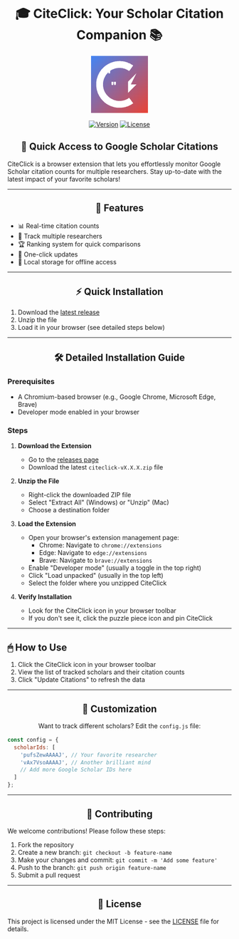 <div align="center">

# 🎓 CiteClick: Your Scholar Citation Companion 📚

![CiteClick Logo](icon128.png)

[![Version](https://img.shields.io/badge/version-1.0-blue.svg)](https://github.com/yourusername/citeclick)
[![License](https://img.shields.io/badge/license-MIT-green.svg)](https://opensource.org/licenses/MIT)

</div>

<div align="center">

## 🚀 Quick Access to Google Scholar Citations

</div>

CiteClick is a browser extension that lets you effortlessly monitor Google Scholar citation counts for multiple researchers. Stay up-to-date with the latest impact of your favorite scholars!



---

<div align="center">

## 🌟 Features

</div>

- 📊 Real-time citation counts
- 👥 Track multiple researchers
- 🏆 Ranking system for quick comparisons
- 🔄 One-click updates
- 💾 Local storage for offline access



---

<div align="center">

## ⚡ Quick Installation

</div>

1. Download the [latest release](https://github.com/yourusername/citeclick/releases/latest)
2. Unzip the file
3. Load it in your browser (see detailed steps below)



---

<div align="center">

## 🛠 Detailed Installation Guide

</div>

### Prerequisites
- A Chromium-based browser (e.g., Google Chrome, Microsoft Edge, Brave)
- Developer mode enabled in your browser

### Steps
1. **Download the Extension**
   - Go to the [releases page](https://github.com/yourusername/citeclick/releases)
   - Download the latest `citeclick-vX.X.X.zip` file

2. **Unzip the File**
   - Right-click the downloaded ZIP file
   - Select "Extract All" (Windows) or "Unzip" (Mac)
   - Choose a destination folder

3. **Load the Extension**
   - Open your browser's extension management page:
     - Chrome: Navigate to `chrome://extensions`
     - Edge: Navigate to `edge://extensions`
     - Brave: Navigate to `brave://extensions`
   - Enable "Developer mode" (usually a toggle in the top right)
   - Click "Load unpacked" (usually in the top left)
   - Select the folder where you unzipped CiteClick

4. **Verify Installation**
   - Look for the CiteClick icon in your browser toolbar
   - If you don't see it, click the puzzle piece icon and pin CiteClick

---

<div align="center">

</div>

## 🖱 How to Use

1. Click the CiteClick icon in your browser toolbar
2. View the list of tracked scholars and their citation counts
3. Click "Update Citations" to refresh the data



---

<div align="center">

## 🎨 Customization

Want to track different scholars? Edit the `config.js` file:

</div>

```javascript
const config = {
  scholarIds: [
    'pufsZewAAAAJ', // Your favorite researcher
    'vAx7VsoAAAAJ', // Another brilliant mind
    // Add more Google Scholar IDs here
  ]
};
```

---


<div align="center">

## 🤝 Contributing

</div>

We welcome contributions! Please follow these steps:

1. Fork the repository
2. Create a new branch: `git checkout -b feature-name`
3. Make your changes and commit: `git commit -m 'Add some feature'`
4. Push to the branch: `git push origin feature-name`
5. Submit a pull request



---

<div align="center">

## 📜 License

</div>

This project is licensed under the MIT License - see the [LICENSE](LICENSE) file for details.


